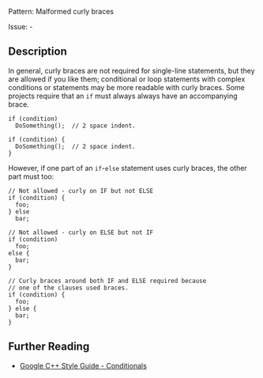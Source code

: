 Pattern: Malformed curly braces

Issue: -

## Description

In general, curly braces are not required for single-line statements, but they are allowed if you like them; conditional or loop statements with complex conditions or statements may be more readable with curly braces. Some projects require that an `if` must always always have an accompanying brace.
    
    
    if (condition)
      DoSomething();  // 2 space indent.

    if (condition) {
      DoSomething();  // 2 space indent.
    }
    

However, if one part of an `if`-`else` statement uses curly braces, the other part must too:
    
    
    // Not allowed - curly on IF but not ELSE
    if (condition) {
      foo;
    } else
      bar;

    // Not allowed - curly on ELSE but not IF
    if (condition)
      foo;
    else {
      bar;
    }
    
    // Curly braces around both IF and ELSE required because
    // one of the clauses used braces.
    if (condition) {
      foo;
    } else {
      bar;
    }
	
	
## Further Reading

* [Google C++ Style Guide - Conditionals](https://google.github.io/styleguide/cppguide.html#Conditionals)	
